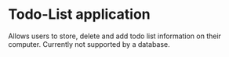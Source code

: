 # Todo-List application
Allows users to store, delete and add todo list information on their computer. Currently not supported by a database.
